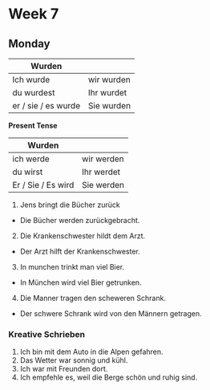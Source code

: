 # Week 7


## Monday

| Wurden              |            |
| ------------------- | ---------- |
| Ich wurde           | wir wurden |
| du wurdest          | Ihr wurdet |
| er / sie / es wurde | Sie wurden |

**Present Tense**

| Wurden             |            |
| ------------------ | ---------- |
| ich werde          | wir werden |
| du wirst           | Ihr werdet |
| Er / Sie / Es wird | Sie werden |

1. Jens bringt die Bücher zurück
- Die Bücher werden zurückgebracht.

2. Die Krankenschwester hildt dem Arzt. 
- Der Arzt hilft der Krankenschwester.

3. In munchen trinkt man viel Bier.
- In München wird viel Bier getrunken.

4. Die Manner tragen den scheweren Schrank.
- Der schwere Schrank wird von den Männern getragen.

### Kreative Schrieben
1. Ich bin mit dem Auto in die Alpen gefahren.
2. Das Wetter war sonnig und kühl.
3. Ich war mit Freunden dort.
4. Ich empfehle es, weil die Berge schön und ruhig sind.